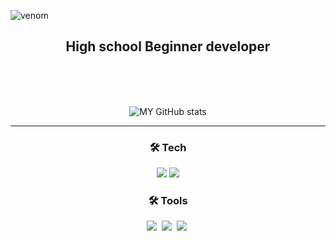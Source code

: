 
![venom](https://capsule-render.vercel.app/api?type=venom&height=200&text=I'm%20Han%20Seungwoo&fontSize=70&color=0:0061b8,100:ccce99&stroke=2c9dff)

<div align="center">
<h2>High school Beginner developer</h2>

<br><br><br>

![MY GitHub stats](https://github-readme-stats.vercel.app/api?username=hqnseung&show_icons=true&theme=cobalt)

<hr>

<h3 align="center">🛠️ Tech</h3>
<img src="https://img.shields.io/badge/javascript-F7DF1E?style=for-the-badge&logo=javascript&logoColor=white"/>
<img src="https://img.shields.io/badge/Express-000000?style=for-the-badge&logo=Express&logoColor=white"/>


<h3 align="center">🛠️ Tools</h3>
<div align="center">
  <img src="https://img.shields.io/badge/git-F05033.svg?style=for-the-badge&logo=git&logoColor=white" />&nbsp
  <img src="https://img.shields.io/badge/github-181717.svg?style=for-the-badge&logo=github&logoColor=white" />&nbsp
  <img src="https://img.shields.io/badge/VSCode-2C2C32.svg?style=for-the-badge&logo=visual-studio-code&logoColor=22ABF3" />&nbsp
</div>
